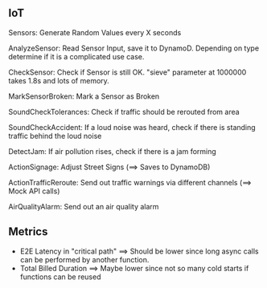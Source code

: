 ## IoT

Sensors: Generate Random Values every X seconds

AnalyzeSensor: Read Sensor Input, save it to DynamoD. Depending on type determine if it is a complicated use case.

CheckSensor: Check if Sensor is still OK. "sieve" parameter at 1000000 takes 1.8s and lots of memory.

MarkSensorBroken: Mark a Sensor as Broken

SoundCheckTolerances: Check if traffic should be rerouted from area

SoundCheckAccident: If a loud noise was heard, check if there is standing traffic behind the loud noise

DetectJam: If air pollution rises, check if there is a jam forming

ActionSignage: Adjust Street Signs (==> Saves to DynamoDB)

ActionTrafficReroute: Send out traffic warnings via different channels (==> Mock API calls)

AirQualityAlarm: Send out an air quality alarm

## Metrics

- E2E Latency in "critical path" ==> Should be lower since long async calls can be performed by another function.
- Total Billed Duration ==> Maybe lower since not so many cold starts if functions can be reused